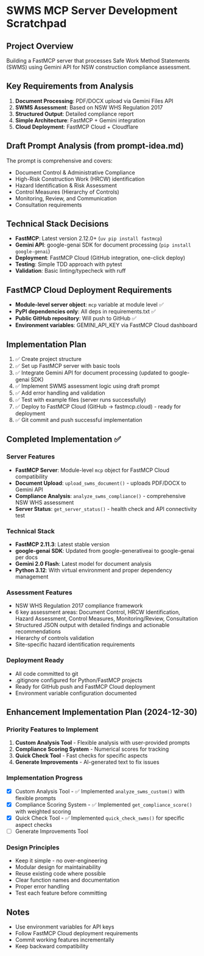 # SWMS MCP Server Development Scratchpad

## Project Overview
Building a FastMCP server that processes Safe Work Method Statements (SWMS) using Gemini API for NSW construction compliance assessment.

## Key Requirements from Analysis
1. **Document Processing**: PDF/DOCX upload via Gemini Files API
2. **SWMS Assessment**: Based on NSW WHS Regulation 2017
3. **Structured Output**: Detailed compliance report
4. **Simple Architecture**: FastMCP + Gemini integration
5. **Cloud Deployment**: FastMCP Cloud + Cloudflare

## Draft Prompt Analysis (from prompt-idea.md)
The prompt is comprehensive and covers:
- Document Control & Administrative Compliance
- High-Risk Construction Work (HRCW) identification  
- Hazard Identification & Risk Assessment
- Control Measures (Hierarchy of Controls)
- Monitoring, Review, and Communication
- Consultation requirements

## Technical Stack Decisions
- **FastMCP**: Latest version 2.12.0+ (`uv pip install fastmcp`)
- **Gemini API**: google-genai SDK for document processing (`pip install google-genai`)
- **Deployment**: FastMCP Cloud (GitHub integration, one-click deploy)
- **Testing**: Simple TDD approach with pytest
- **Validation**: Basic linting/typecheck with ruff

## FastMCP Cloud Deployment Requirements
- **Module-level server object**: `mcp` variable at module level ✅
- **PyPI dependencies only**: All deps in requirements.txt ✅  
- **Public GitHub repository**: Will push to GitHub ✅
- **Environment variables**: GEMINI_API_KEY via FastMCP Cloud dashboard

## Implementation Plan
1. ✅ Create project structure
2. ✅ Set up FastMCP server with basic tools
3. ✅ Integrate Gemini API for document processing (updated to google-genai SDK)
4. ✅ Implement SWMS assessment logic using draft prompt
5. ✅ Add error handling and validation
6. ✅ Test with example files (server runs successfully)
7. ✅ Deploy to FastMCP Cloud (GitHub → fastmcp.cloud) - ready for deployment
8. ✅ Git commit and push successful implementation

## Completed Implementation ✅

### Server Features
- **FastMCP Server**: Module-level `mcp` object for FastMCP Cloud compatibility
- **Document Upload**: `upload_swms_document()` - uploads PDF/DOCX to Gemini API
- **Compliance Analysis**: `analyze_swms_compliance()` - comprehensive NSW WHS assessment
- **Server Status**: `get_server_status()` - health check and API connectivity test

### Technical Stack
- **FastMCP 2.11.3**: Latest stable version
- **google-genai SDK**: Updated from google-generativeai to google-genai per docs
- **Gemini 2.0 Flash**: Latest model for document analysis
- **Python 3.12**: With virtual environment and proper dependency management

### Assessment Features
- NSW WHS Regulation 2017 compliance framework
- 6 key assessment areas: Document Control, HRCW Identification, Hazard Assessment, Control Measures, Monitoring/Review, Consultation  
- Structured JSON output with detailed findings and actionable recommendations
- Hierarchy of controls validation
- Site-specific hazard identification requirements

### Deployment Ready
- All code committed to git
- .gitignore configured for Python/FastMCP projects
- Ready for GitHub push and FastMCP Cloud deployment
- Environment variable configuration documented

## Enhancement Implementation Plan (2024-12-30)

### Priority Features to Implement
1. **Custom Analysis Tool** - Flexible analysis with user-provided prompts
2. **Compliance Scoring System** - Numerical scores for tracking
3. **Quick Check Tool** - Fast checks for specific aspects
4. **Generate Improvements** - AI-generated text to fix issues

### Implementation Progress
- [x] Custom Analysis Tool - ✅ Implemented `analyze_swms_custom()` with flexible prompts
- [x] Compliance Scoring System - ✅ Implemented `get_compliance_score()` with weighted scoring
- [x] Quick Check Tool - ✅ Implemented `quick_check_swms()` for specific aspect checks
- [ ] Generate Improvements Tool

### Design Principles
- Keep it simple - no over-engineering
- Modular design for maintainability
- Reuse existing code where possible
- Clear function names and documentation
- Proper error handling
- Test each feature before committing

## Notes
- Use environment variables for API keys
- Follow FastMCP Cloud deployment requirements
- Commit working features incrementally
- Keep backward compatibility